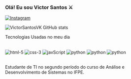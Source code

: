 ### Olá! Eu sou Victor Santos ⚔️

[![Instagram](https://img.shields.io/badge/Instagram-E4405F?style=for-the-badge&logo=instagram&logoColor=white)](https://www.instagram.com/victorsx10/)

![VictorSantosVK GitHub stats](https://github-readme-stats.vercel.app/api?username=VictorSantosVK&show_icons=true&theme=dark)



Tecnologias Usadas no meu dia

<div style="display:inline_block>"></br>
<img align="center"  alt="html-5" src="https://img.shields.io/badge/HTML5-E34F26?style=for-the-badge&logo=html5&logoColor=white">
<img align="center"  alt="css-3" src="https://img.shields.io/badge/CSS3-1572B6?style=for-the-badge&logo=css3&logoColor=white">
<img align="center"  alt="javScript" src="https://img.shields.io/badge/JavaScript-323330?style=for-the-badge&logo=javascript&logoColor=F7DF1E">
<img align="center"  alt="python" src="https://img.shields.io/badge/Python-14354C?style=for-the-badge&logo=python&logoColor=white">
<img align="center"  alt="python" src="https://img.shields.io/badge/React-20232A?style=for-the-badge&logo=react&logoColor=61DAFB">
<img align="center"  alt="python" src="https://img.shields.io/badge/Node.js-43853D?style=for-the-badge&logo=node.js&logoColor=white">
</div></br>

Estudante de TI no segundo período do curso de Análise e Desenvolvimento de Sistemas no IFPE.
